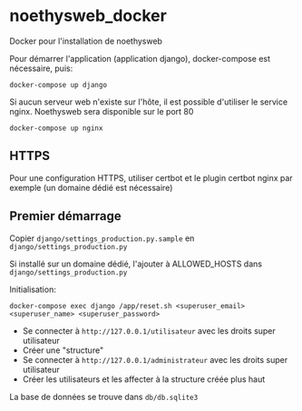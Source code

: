 # noethysweb_docker

Docker pour l'installation de noethysweb


Pour démarrer l'application (application django), docker-compose est nécessaire, puis:
```
docker-compose up django
```

Si aucun serveur web n'existe sur l'hôte, il est possible d'utiliser le service nginx. Noethysweb sera disponible sur le port 80

```
docker-compose up nginx
```

## HTTPS

Pour une configuration HTTPS, utiliser certbot et le plugin certbot nginx par exemple (un domaine dédié est nécessaire)

## Premier démarrage

Copier `django/settings_production.py.sample` en `django/settings_production.py`

Si installé sur un domaine dédié, l'ajouter à ALLOWED_HOSTS dans `django/settings_production.py`

Initialisation:
```
docker-compose exec django /app/reset.sh <superuser_email> <superuser_name> <superuser_password>
```

- Se connecter à `http://127.0.0.1/utilisateur` avec les droits super utilisateur
- Créer une "structure"
- Se connecter à `http://127.0.0.1/administrateur` avec les droits super utilisateur
- Créer les utilisateurs et les affecter à la structure créée plus haut


La base de données se trouve dans `db/db.sqlite3`




